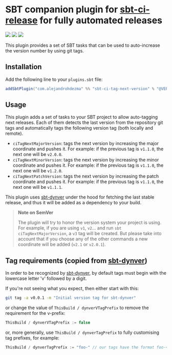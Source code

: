 # SBT companion plugin for [sbt-ci-release](https://github.com/olafurpg/sbt-ci-release) for fully automated releases

[![][github-action-badge]][github-action] [![][maven-badge]][maven] [![][steward-badge]][steward]

This plugin provides a set of SBT tasks that can be used to auto-increase the version number by using git tags.

## Installation

Add the following line to your `plugins.sbt` file:

```sbt
addSbtPlugin("com.alejandrohdezma" %% "sbt-ci-tag-next-version" % "@VERSION@")
```

## Usage

This plugin adds a set of tasks to your SBT project to allow auto-tagging next releases. Each of them detects the last version from the repository git tags and automatically tags the following version tag (both locally and remote).

- `ciTagNextMajorVersion`: tags the next version by increasing the major coordinate and pushes it. For example: if the previous tag is `v1.1.0`, the next one will be `v2.0.0`.
- `ciTagNextMinorVersion`: tags the next version by increasing the minor coordinate and pushes it. For example: if the previous tag is `v1.1.0`, the next one will be `v1.2.0`.
- `ciTagNextPatchVersion`: tags the next version by increasing the patch coordinate and pushes it. For example: if the previous tag is `v1.1.0`, the next one will be `v1.1.1`.

This plugin uses [sbt-dynver](https://github.com/dwijnand/sbt-dynver) under the hood for fetching the last stable release, and thus it will be added as a dependency to your build.

> **Note on SemVer**
>
> The plugin will try to honor the version system your project is using. For example, if you are using `v1`, `v2`... and run `sbt ciTagNextMajorVersion`, a `v3` tag will be created. But please take into account that if you choose any of the other commands a new coordinate will be added (`v2.1` or `v2.0.1`).

## Tag requirements (copied from [sbt-dynver](https://github.com/dwijnand/sbt-dynver/blob/master/README.md#tag-requirements))

In order to be recognized by [sbt-dynver](https://github.com/dwijnand/sbt-dynver), by default tags must begin with the lowercase letter 'v' followed by a digit.

If you're not seeing what you expect, then either start with this:

```bash
git tag -a v0.0.1 -m "Initial version tag for sbt-dynver"
```

or change the value of `ThisBuild / dynverVTagPrefix` to remove the requirement for the v-prefix:

```sbt
ThisBuild / dynverVTagPrefix := false
```

or, more generally, use `ThisBuild / dynverTagPrefix` to fully customising tag prefixes, for example:

```sbt
ThisBuild / dynverTagPrefix := "foo-" // our tags have the format foo-<version>, e.g. foo-1.2.3
```

[github-action]: https://github.com/alejandrohdezma/sbt-ci-tag-next-version/actions
[github-action-badge]: https://img.shields.io/endpoint.svg?url=https%3A%2F%2Factions-badge.atrox.dev%2Falejandrohdezma%2Fsbt-ci-tag-next-version%2Fbadge%3Fref%3Dmaster&style=flat
[maven]: https://search.maven.org/search?q=g:%20com.alejandrohdezma%20AND%20a:sbt-ci-tag-next-version
[maven-badge]: https://maven-badges.herokuapp.com/maven-central/com.alejandrohdezma/sbt-ci-tag-next-version/badge.svg?kill_cache=1
[steward]: https://scala-steward.org
[steward-badge]: https://img.shields.io/badge/Scala_Steward-helping-brightgreen.svg?style=flat&logo=data:image/png;base64,iVBORw0KGgoAAAANSUhEUgAAAA4AAAAQCAMAAAARSr4IAAAAVFBMVEUAAACHjojlOy5NWlrKzcYRKjGFjIbp293YycuLa3pYY2LSqql4f3pCUFTgSjNodYRmcXUsPD/NTTbjRS+2jomhgnzNc223cGvZS0HaSD0XLjbaSjElhIr+AAAAAXRSTlMAQObYZgAAAHlJREFUCNdNyosOwyAIhWHAQS1Vt7a77/3fcxxdmv0xwmckutAR1nkm4ggbyEcg/wWmlGLDAA3oL50xi6fk5ffZ3E2E3QfZDCcCN2YtbEWZt+Drc6u6rlqv7Uk0LdKqqr5rk2UCRXOk0vmQKGfc94nOJyQjouF9H/wCc9gECEYfONoAAAAASUVORK5CYII=
